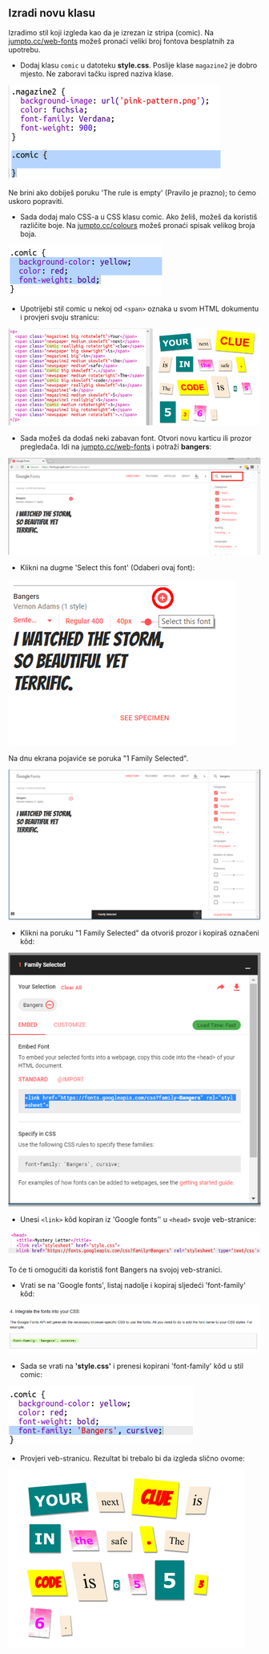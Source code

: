 ## Izradi novu klasu

Izradimo stil koji izgleda kao da je izrezan iz stripa (comic). Na <a href="http://jumpto.cc/web-fonts" target="_blank">jumpto.cc/web-fonts</a> možeš pronaći veliki broj fontova besplatnih za upotrebu.

+ Dodaj klasu `comic` u datoteku **style.css**. Poslije klase `magazine2` je dobro mjesto. Ne zaboravi tačku ispred naziva klase. 

![screenshot](images/letter-comic1.png)

Ne brini ako dobiješ poruku 'The rule is empty' (Pravilo je prazno); to ćemo uskoro popraviti.

+ Sada dodaj malo CSS-a u CSS klasu comic. Ako želiš, možeš da koristiš različite boje. Na <a href="http://jumpto.cc/colours" target="_blank">jumpto.cc/colours</a> možeš pronaći spisak velikog broja boja.

![screenshot](images/letter-comic2.png)

+ Upotrijebi stil comic u nekoj od `<span>` oznaka u svom HTML dokumentu i provjeri svoju stranicu:

![screenshot](images/letter-comic-output.png)

+ Sada možeš da dodaš neki zabavan font. Otvori novu karticu ili prozor pregledača. Idi na <a href="http://jumpto.cc/web-fonts" target="_blank"> jumpto.cc/web-fonts</a> i potraži **bangers**:

![screenshot](images/letter-gfonts-1-annotated.png)

+ Klikni na dugme 'Select this font' (Odaberi ovaj font): 

![screenshot](images/letter-gfonts-2-annotated.png)

Na dnu ekrana pojaviće se poruka "1 Family Selected".

![screenshot](images/letter-gfonts-3.png)

+ Klikni na poruku "1 Family Selected" da otvoriš prozor i kopiraš označeni kôd:

![screenshot](images/letter-gfonts-4.png)

+ Unesi `<link>` kôd kopiran iz 'Google fonts’' u `<head>` svoje veb-stranice:

![screenshot](images/letter-fonts-head.png)

To će ti omogućiti da koristiš font Bangers na svojoj veb-stranici.

+ Vrati se na 'Google fonts', listaj nadolje i kopiraj sljedeći 'font-family' kôd:

![screenshot](images/letter-fonts-bangers.png)

+ Sada se vrati na **'style.css'** i prenesi kopirani 'font-family' kôd u stil comic:

![screenshot](images/letter-fonts-comic.png)

+ Provjeri veb-stranicu. Rezultat bi trebalo bi da izgleda slično ovome: 

![screenshot](images/letter-fonts-output.png)
